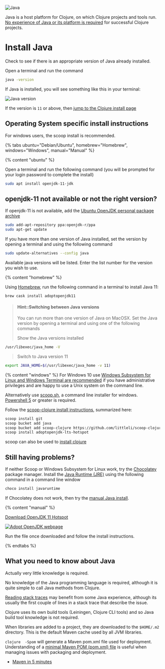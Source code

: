 ![Java](/images/java-banner.png)

Java is a host platform for Clojure, on which Clojure projects and tools run.  [No experience of Java or its platform is required](#what-you-need-to-know-about-java) for successful Clojure projects.


# Install Java
Check to see if there is an appropriate version of Java already installed.

Open a terminal and run the command

```bash
java -version
```

If Java is installed, you will see something like this in your terminal:

![Java version](/images/development-environment-java-check.png)

If the version is `11` or above, then [jump to the Clojure install page](install-clojure.md)


## Operating System specific install instructions
For windows users, the scoop install is recommended.

<!-- Operating System specific instructions -->
{% tabs ubuntu="Debian/Ubuntu", homebrew="Homebrew", windows="Windows", manual="Manual" %}

<!-- Ubuntu install -->
{% content "ubuntu" %}

Open a terminal and run the following command (you will be prompted for your login password to complete the install)

```bash
sudo apt install openjdk-11-jdk
```

## openjdk-11 not available or not the right version?
 If openjdk-11 is not available, add the [Ubuntu OpenJDK personal package archive](https://launchpad.net/~openjdk-r/+archive/ubuntu/ppa)

```bash
sudo add-apt-repository ppa:openjdk-r/ppa
sudo apt-get update
```

If you have more than one version of Java installed, set the version by opening a terminal and using the following command

```bash
sudo update-alternatives --config java
```

Available java versions will be listed.  Enter the list number for the version you wish to use.


<!-- Homebrew (MacOSX) install -->
{% content "homebrew" %}

Using [Homebrew](https://brew.sh/), run the following command in a terminal to install Java 11:

```bash
brew cask install adoptopenjdk11
```

> #### Hint::Switching between Java versions
> You can run more than one version of Java on MacOSX. Set the Java version by opening a terminal and using one of the following commands
>
> Show the Java versions installed
```bash
/usr/libexec/java_home -V
```
>
> Switch to Java version 11
```bash
export JAVA_HOME=$(/usr/libexec/java_home -v 11)
```


<!-- Windows install -->
{% content "windows" %}
For Windows 10 use [Windows Subsystem for Linux and Windows Terminal are recommended](https://conan.is/blogging/clojure-on-windows.html) if you have administrative privileges and are happy to use a Unix system on the command line.

Alternatively use [scoop.sh](https://scoop.sh/), a command line installer for windows.  [Powershell 5](https://aka.ms/wmf5download) or greater is required.

Follow the [scoop-clojure install instructions](https://github.com/littleli/scoop-clojure), summarized here:

```bash
scoop install git
scoop bucket add java
scoop bucket add scoop-clojure https://github.com/littleli/scoop-clojure
scoop install adoptopenjdk-lts-hotspot
```

scoop can also be used to [install clojure](install-clojure.md)

## Still having problems?
If neither Scoop or Windows Subsystem for Linux work, try the [Chocolatey](https://chocolatey.org/) package manager. Install the [Java Runtime (JRE)](https://chocolatey.org/packages/javaruntime) using the following command in a command line window

```bash
choco install javaruntime
```

If Chocolatey does not work, then try the [manual Java install](install-java.html#manual).


<!-- Manual Install -->
{% content "manual" %}

[Download OpenJDK 11 Hotspot](https://adoptopenjdk.net/)

[![Adopt OpenJDK webpage](/images/adoptopenjdk-install.png)](https://adoptopenjdk.net/)

Run the file once downloaded and follow the install instructions.


{% endtabs %}
<!-- End of Operating System specific instructions -->


## What you need to know about Java
Actually very little knowledge is required.

No knowledge of the Java programming language is required, although it is quite simple to call Java methods from Clojure.

[Reading stack traces](https://8thlight.com/blog/connor-mendenhall/2014/09/12/clojure-stacktraces.html) may benefit from some Java experience, although its usually the first couple of lines in a stack trace that describe the issue.

Clojure uses its own build tools (Leiningen, Clojure CLI tools) and so Java build tool knowledge is not required.

When libraries are added to a project, they are downloaded to the `$HOME/.m2` directory.  This is the default Maven cache used by all JVM libraries.

`clojure  -Spom` will generate a Maven pom.xml file used for deployment. Understanding of a [minimal Maven POM (pom.xml) file](https://maven.apache.org/guides/introduction/introduction-to-the-pom.html#minimal-pom) is useful when managing issues with packaging and deployment.

* [Maven in 5 minutes](https://maven.apache.org/guides/getting-started/maven-in-five-minutes.html)
